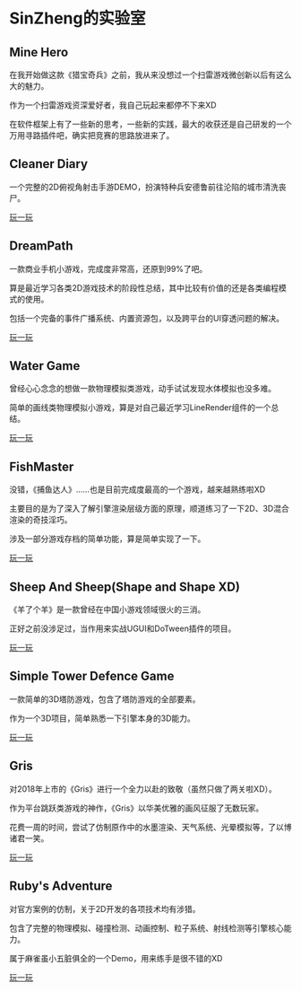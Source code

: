 # SinZheng的实验室

## Mine Hero
在我开始做这款《猎宝奇兵》之前，我从来没想过一个扫雷游戏微创新以后有这么大的魅力。

作为一个扫雷游戏资深爱好者，我自己玩起来都停不下来XD

在软件框架上有了一些新的思考，一些新的实践，最大的收获还是自己研发的一个万用寻路插件吧，确实把竞赛的思路放进来了。

## Cleaner Diary
一个完整的2D俯视角射击手游DEMO，扮演特种兵安德鲁前往沦陷的城市清洗丧尸。

[玩一玩](https://mrwizard2020.github.io/clearnerdiary/ClearnerDiary.apk)

## DreamPath
一款商业手机小游戏，完成度非常高，还原到99%了吧。

算是最近学习各类2D游戏技术的阶段性总结，其中比较有价值的还是各类编程模式的使用。

包括一个完备的事件广播系统、内置资源包，以及跨平台的UI穿透问题的解决。

[玩一玩](https://mrwizard2020.github.io/dreampath/dp.apk)

## Water Game
曾经心心念念的想做一款物理模拟类游戏，动手试试发现水体模拟也没多难。

简单的画线类物理模拟小游戏，算是对自己最近学习LineRender组件的一个总结。

[玩一玩](https://mrwizard2020.github.io/watergame)

## FishMaster
没错，《捕鱼达人》……也是目前完成度最高的一个游戏，越来越熟练啦XD

主要目的是为了深入了解引擎渲染层级方面的原理，顺道练习了一下2D、3D混合渲染的奇技淫巧。

涉及一部分游戏存档的简单功能，算是简单实现了一下。

[玩一玩](https://mrwizard2020.github.io/fishmaster)

## Sheep And Sheep(Shape and Shape XD)
《羊了个羊》是一款曾经在中国小游戏领域很火的三消。

正好之前没涉足过，当作用来实战UGUI和DoTween插件的项目。

[玩一玩](https://mrwizard2020.github.io/sheepandsheep/Sheep.apk)

## Simple Tower Defence Game
一款简单的3D塔防游戏，包含了塔防游戏的全部要素。

作为一个3D项目，简单熟悉一下引擎本身的3D能力。

[玩一玩](https://mrwizard2020.github.io/stdg)

## Gris
对2018年上市的《Gris》进行一个全力以赴的致敬（虽然只做了两关啦XD）。

作为平台跳跃类游戏的神作，《Gris》以华美优雅的画风征服了无数玩家。

花费一周的时间，尝试了仿制原作中的水墨渲染、天气系统、光晕模拟等，了以博诸君一笑。

[玩一玩](https://mrwizard2020.github.io/gris)

## Ruby's Adventure
对官方案例的仿制，关于2D开发的各项技术均有涉猎。

包含了完整的物理模拟、碰撞检测、动画控制、粒子系统、射线检测等引擎核心能力。

属于麻雀虽小五脏俱全的一个Demo，用来练手是很不错的XD

[玩一玩](https://mrwizard2020.github.io/ruby)
